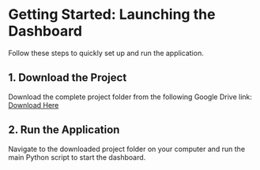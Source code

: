# Getting Started: Launching the Dashboard

Follow these steps to quickly set up and run the application.

## 1. Download the Project
Download the complete project folder from the following Google Drive link:  
[Download Here](https://drive.google.com/drive/folders/1YiRneUdciNF1LAXFtbMZWwmEMPEW8T39?usp=drive_link)

## 2. Run the Application
Navigate to the downloaded project folder on your computer and run the main Python script to start the dashboard.
